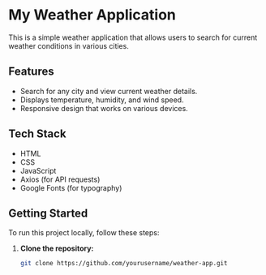 # My Weather Application

This is a simple weather application that allows users to search for current weather conditions in various cities.

## Features

- Search for any city and view current weather details.
- Displays temperature, humidity, and wind speed.
- Responsive design that works on various devices.

## Tech Stack

- HTML
- CSS
- JavaScript
- Axios (for API requests)
- Google Fonts (for typography)

## Getting Started

To run this project locally, follow these steps:

1. **Clone the repository:**

   ```bash
   git clone https://github.com/yourusername/weather-app.git

